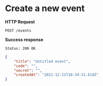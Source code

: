 # Create a new event

**HTTP Request**

`POST /events`

**Success response**

```
Status: 200 OK
```

```json
{
	"title": "Untitled event",
	"code": "",
	"secret": "",
	"createdAt": "2021-12-21T18:34:31.618Z"
}
```
